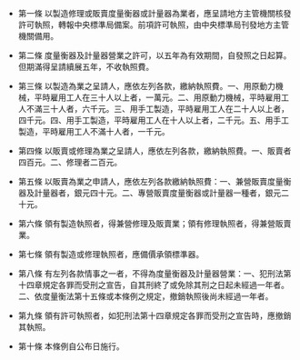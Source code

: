 * 第一條 以製造修理或販賣度量衡器或計量器為業者，應呈請地方主管機關核發許可執照，轉報中央標準局備案。前項許可執照，由中央標準局刊發地方主管機關備用。

* 第二條 度量衡器及計量器營業之許可，以五年為有效期間，自發照之日起算。但期滿得呈請續展五年，不收執照費。

* 第三條 以製造為業之呈請人，應依左列各款，繳納執照費。一、用原動力機械，平時雇用工人在三十人以上者，一萬元。二、用原動力機械，平時雇用工人不滿三十人者，六千元。三、用手工製造，平時雇用工人在二十人以上者，四千元。四、用手工製造，平時雇用工人在十人以上者，二千元。五、用手工製造，平時雇用工人不滿十人者，一千元。

* 第四條 以販賣或修理為業之呈請人，應依左列各款，繳納執照費。一、販賣者四百元。二、修理者二百元。

* 第五條 以販賣為業之申請人，應依左列各款繳納執照費：一、兼營販賣度量衡器及計量器者，銀元四十元。二、專營販賣度量衡器或計量器一種者，銀元二十元。

* 第六條 領有製造執照者，得兼營修理及販賣業；領有修理執照者，得兼營販賣業。

* 第七條 領有製造或修理執照者，應備價承領標準器。

* 第八條 有左列各款情事之一者，不得為度量衡器及計量器營業：一、犯刑法第十四章規定各罪而受刑之宣告，自其刑終了或免除其刑之日起未經過一年者。二、依度量衡法第十五條或本條例之規定，撤銷執照後尚未經過一年者。

* 第九條 領有許可執照者，如犯刑法第十四章規定各罪而受刑之宣告時，應撤銷其執照。

* 第十條 本條例自公布日施行。

